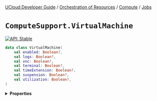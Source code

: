 [UCloud Developer Guide](/docs/developer-guide/README.md) / [Orchestration of Resources](/docs/developer-guide/orchestration/README.md) / [Compute](/docs/developer-guide/orchestration/compute/README.md) / [Jobs](/docs/developer-guide/orchestration/compute/jobs.md)

# `ComputeSupport.VirtualMachine`


[![API: Stable](https://img.shields.io/static/v1?label=API&message=Stable&color=green&style=flat-square)](/docs/developer-guide/core/api-conventions.md)



```kotlin
data class VirtualMachine(
    val enabled: Boolean?,
    val logs: Boolean?,
    val vnc: Boolean?,
    val terminal: Boolean?,
    val timeExtension: Boolean?,
    val suspension: Boolean?,
    val utilization: Boolean?,
)
```

<details>
<summary>
<b>Properties</b>
</summary>

<details>
<summary>
<code>enabled</code>: <code><code><a href='https://kotlinlang.org/api/latest/jvm/stdlib/kotlin/-boolean/'>Boolean</a>?</code></code> Flag to enable/disable this feature
</summary>



All other flags are ignored if this is `false`.


</details>

<details>
<summary>
<code>logs</code>: <code><code><a href='https://kotlinlang.org/api/latest/jvm/stdlib/kotlin/-boolean/'>Boolean</a>?</code></code> Flag to enable/disable the log API
</summary>





</details>

<details>
<summary>
<code>vnc</code>: <code><code><a href='https://kotlinlang.org/api/latest/jvm/stdlib/kotlin/-boolean/'>Boolean</a>?</code></code> Flag to enable/disable the VNC API
</summary>





</details>

<details>
<summary>
<code>terminal</code>: <code><code><a href='https://kotlinlang.org/api/latest/jvm/stdlib/kotlin/-boolean/'>Boolean</a>?</code></code> Flag to enable/disable the interactive terminal API
</summary>





</details>

<details>
<summary>
<code>timeExtension</code>: <code><code><a href='https://kotlinlang.org/api/latest/jvm/stdlib/kotlin/-boolean/'>Boolean</a>?</code></code> Flag to enable/disable extension of jobs
</summary>





</details>

<details>
<summary>
<code>suspension</code>: <code><code><a href='https://kotlinlang.org/api/latest/jvm/stdlib/kotlin/-boolean/'>Boolean</a>?</code></code> Flag to enable/disable suspension of jobs
</summary>





</details>

<details>
<summary>
<code>utilization</code>: <code><code><a href='https://kotlinlang.org/api/latest/jvm/stdlib/kotlin/-boolean/'>Boolean</a>?</code></code> Flag to enable/disable the retrieveUtilization of jobs
</summary>





</details>



</details>


